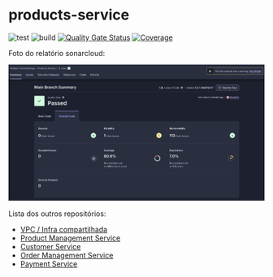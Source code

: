 # products-service


![test](https://github.com/pedidos-techallenge/payment-service/actions/workflows/test.yml/badge.svg)
![build](https://github.com/pedidos-techallenge/payment-service/actions/workflows/build.yml/badge.svg)
[![Quality Gate Status](https://sonarcloud.io/api/project_badges/measure?project=pedidos-techallenge_payment-service&metric=alert_status)](https://sonarcloud.io/summary/new_code?id=pedidos-techallenge_payment-service)
[![Coverage](https://sonarcloud.io/api/project_badges/measure?project=pedidos-techallenge_payment-service&metric=coverage)](https://sonarcloud.io/summary/new_code?id=pedidos-techallenge_payment-service)


Foto do relatório sonarcloud:

![](./coverage.png)

Lista dos outros repositórios:
- [VPC / Infra compartilhada](https://github.com/pedidos-techallenge/infra/tree/main)
- [Product Management Service](https://github.com/pedidos-techallenge/products-service)
- [Customer Service](https://github.com/pedidos-techallenge/client-service)
- [Order Management Service](https://github.com/pedidos-techallenge/order-management)
- [Payment Service](https://github.com/pedidos-techallenge/payment-service)


